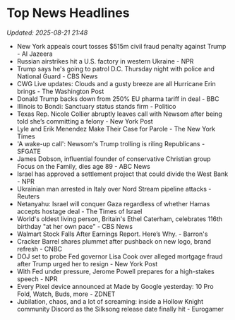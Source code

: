 # Top News Headlines

_Updated: 2025-08-21 21:48_

- New York appeals court tosses $515m civil fraud penalty against Trump - Al Jazeera
- Russian airstrikes hit a U.S. factory in western Ukraine - NPR
- Trump says he's going to patrol D.C. Thursday night with police and National Guard - CBS News
- CWG Live updates: Clouds and a gusty breeze are all Hurricane Erin brings - The Washington Post
- Donald Trump backs down from 250% EU pharma tariff in deal - BBC
- Illinois to Bondi: Sanctuary status stands firm - Politico
- Texas Rep. Nicole Collier abruptly leaves call with Newsom after being told she’s committing a felony - New York Post
- Lyle and Erik Menendez Make Their Case for Parole - The New York Times
- 'A wake-up call': Newsom's Trump trolling is riling Republicans - SFGATE
- James Dobson, influential founder of conservative Christian group Focus on the Family, dies age 89 - ABC News
- Israel has approved a settlement project that could divide the West Bank - NPR
- Ukrainian man arrested in Italy over Nord Stream pipeline attacks - Reuters
- Netanyahu: Israel will conquer Gaza regardless of whether Hamas accepts hostage deal - The Times of Israel
- World's oldest living person, Britain's Ethel Caterham, celebrates 116th birthday "at her own pace" - CBS News
- Walmart Stock Falls After Earnings Report. Here’s Why. - Barron's
- Cracker Barrel shares plummet after pushback on new logo, brand refresh - CNBC
- DOJ set to probe Fed governor Lisa Cook over alleged mortgage fraud after Trump urged her to resign - New York Post
- With Fed under pressure, Jerome Powell prepares for a high-stakes speech - NPR
- Every Pixel device announced at Made by Google yesterday: 10 Pro Fold, Watch, Buds, more - ZDNET
- Jubilation, chaos, and a lot of screaming: inside a Hollow Knight community Discord as the Silksong release date finally hit - Eurogamer